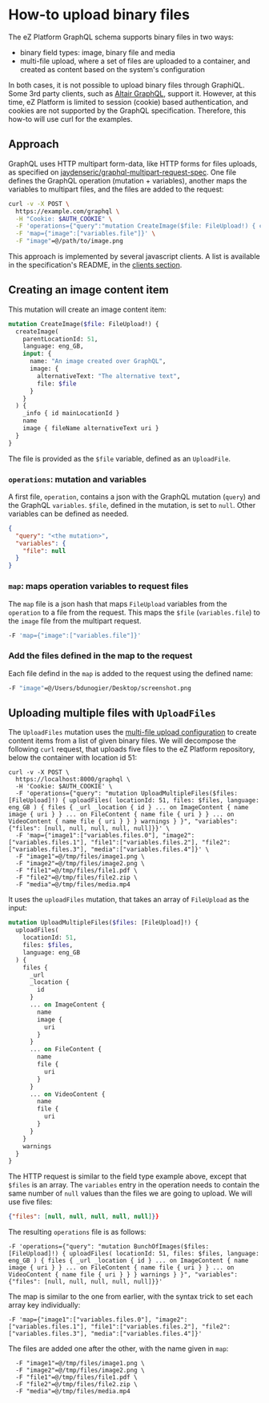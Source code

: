 # How-to upload binary files

The eZ Platform GraphQL schema supports binary files in two ways:
- binary field types: image, binary file and media
- multi-file upload, where a set of files are uploaded to a container, and created as content based on the system's configuration

In both cases, it is not possible to upload binary files through GraphiQL. Some 3rd party clients, such as [Altair GraphQL](https://altair.sirmuel.design/), support it. However, at this time, eZ Platform is limited to session (cookie) based authentication, and cookies are not supported by the GraphQL specification. Therefore, this how-to will use curl for the examples.

## Approach

GraphQL uses HTTP multipart form-data, like HTTP forms for files uploads, as specified on [jaydenseric/graphql-multipart-request-spec](jaydenseric/graphql-multipart-request-spec). One file defines the GraphQL operation (mutation + variables), another maps the variables to multipart files, and the files are added to the request:

```sh
curl -v -X POST \
  https://example.com/graphql \
  -H "Cookie: $AUTH_COOKIE" \
  -F 'operations={"query":"mutation CreateImage($file: FileUpload!) { createImage( parentLocationId: 51, language: eng_GB, input: { name: \"An image created over GraphQL\", image: { alternativeText: \"The alternative text\", file: $file } } ) { _info { id mainLocationId } _url name image { fileName alternativeText uri } } }","variables":{"file": null}}' \
  -F 'map={"image":["variables.file"]}' \
  -F "image"=@/path/to/image.png
```

This approach is implemented by several javascript clients. A list is available in the specification's README, in the [clients section](https://github.com/jaydenseric/graphql-multipart-request-spec#client).

## Creating an image content item

This mutation will create an image content item:

```graphql
mutation CreateImage($file: FileUpload!) { 
  createImage( 
    parentLocationId: 51, 
    language: eng_GB,
    input: { 
      name: "An image created over GraphQL", 
      image: {
        alternativeText: "The alternative text", 
        file: $file
      }
    }
  ) { 
    _info { id mainLocationId } 
    name 
    image { fileName alternativeText uri }
  } 
}
```

The file is provided as the `$file` variable, defined as an `UploadFile`.

### `operations`: mutation and variables
A first file, `operation`, contains a json with the GraphQL mutation (`query`) and the GraphQL `variables`.
`$file`, defined in the mutation, is set to `null`. Other variables can be defined as needed.

```json
{
  "query": "<the mutation>",
  "variables": {
    "file": null
  }
}
```

### `map`: maps operation variables to request files
The `map` file is a json hash that maps `FileUpload` variables from the `operation` to a file from the request. This maps the `$file` (`variables.file`) to the `image` file from the multipart request.

```sh
-F 'map={"image":["variables.file"]}'
```

### Add the files defined in the map to the request

Each file defind in the `map` is added to the request using the defined name:

```sh
-F "image"=@/Users/bdunogier/Desktop/screenshot.png
```

## Uploading multiple files with `UploadFiles`

The `UploadFiles` mutation uses the [multi-file upload configuration](https://doc.ezplatform.com/en/latest/guide/file_management/#multi-file-upload) to create content items from a list of given binary files. We will decompose the following `curl` request, that uploads five files to the eZ Platform repository, below the container with location id 51:

```shell
curl -v -X POST \
  https://localhost:8000/graphql \
  -H 'Cookie: $AUTH_COOKIE' \
  -F 'operations={"query": "mutation UploadMultipleFiles($files: [FileUpload]!) { uploadFiles( locationId: 51, files: $files, language: eng_GB ) { files { _url _location { id } ... on ImageContent { name image { uri } } ... on FileContent { name file { uri } } ... on VideoContent { name file { uri } } } warnings } }", "variables": {"files": [null, null, null, null, null]}}' \
  -F 'map={"image1":["variables.files.0"], "image2":["variables.files.1"], "file1":["variables.files.2"], "file2":["variables.files.3"], "media":["variables.files.4"]}' \
  -F "image1"=@/tmp/files/image1.png \
  -F "image2"=@/tmp/files/image2.png \
  -F "file1"=@/tmp/files/file1.pdf \
  -F "file2"=@/tmp/files/file2.zip \
  -F "media"=@/tmp/files/media.mp4
```

It uses the `uploadFiles` mutation, that takes an array of `FileUpload` as the input:

```graphql
mutation UploadMultipleFiles($files: [FileUpload]!) {
  uploadFiles(
    locationId: 51, 
    files: $files, 
    language: eng_GB
  ) {
    files {
      _url
      _location {
        id
      }
      ... on ImageContent {
        name
        image {
          uri
        }
      }
      ... on FileContent {
        name
        file {
          uri
        }
      }
      ... on VideoContent {
        name
        file {
          uri
        }
      }
    }
    warnings
  }
}
```

The HTTP request is similar to the field type example above, except that `$files` is an array. The `variables` entry in the operation needs to contain the same number of `null` values than the files we are going to upload. We will use five files:

```json
{"files": [null, null, null, null, null]}}
```

The resulting `operations` file is as follows:

```
-F 'operations={"query": "mutation BunchOfImages($files: [FileUpload]!) { uploadFiles( locationId: 51, files: $files, language: eng_GB ) { files { _url _location { id } ... on ImageContent { name image { uri } } ... on FileContent { name file { uri } } ... on VideoContent { name file { uri } } } warnings } }", "variables": {"files": [null, null, null, null, null]}}'
```

The map is similar to the one from earlier, with the syntax trick to set each array key individually:

```
-F 'map={"image1":["variables.files.0"], "image2":["variables.files.1"], "file1":["variables.files.2"], "file2":["variables.files.3"], "media":["variables.files.4"]}'
```

The files are added one after the other, with the name given in `map`:

```
  -F "image1"=@/tmp/files/image1.png \
  -F "image2"=@/tmp/files/image2.png \
  -F "file1"=@/tmp/files/file1.pdf \
  -F "file2"=@/tmp/files/file2.zip \
  -F "media"=@/tmp/files/media.mp4
```